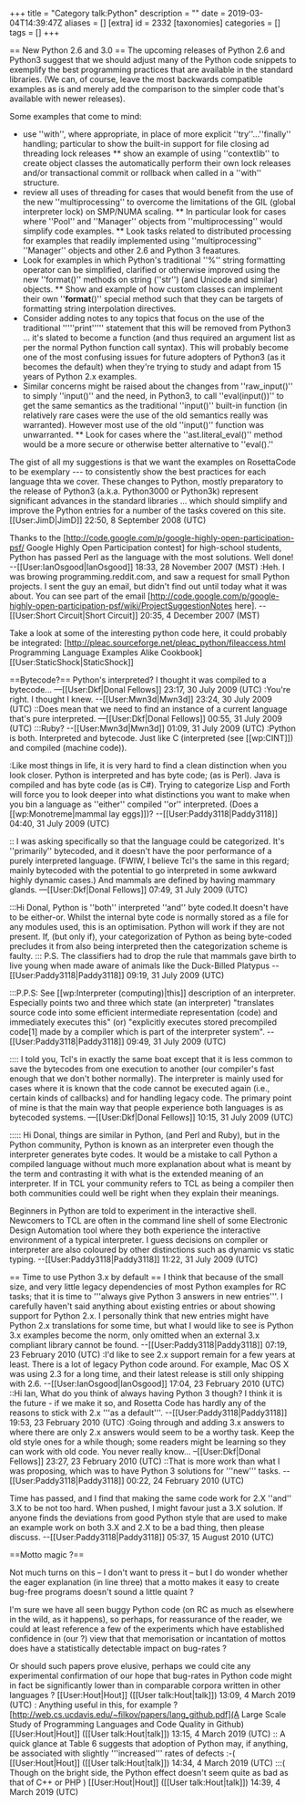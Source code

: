 +++
title = "Category talk:Python"
description = ""
date = 2019-03-04T14:39:47Z
aliases = []
[extra]
id = 2332
[taxonomies]
categories = []
tags = []
+++

== New Python 2.6 and 3.0 ==
The upcoming releases of Python 2.6 and Python3 suggest that we should adjust many of the Python code snippets to exemplify the best programming practices that are available in the standard libraries.  (We can, of course, leave the most backwards compatible examples as is and merely add the comparison to the simpler code that's available with newer releases).

Some examples that come to mind:
* use ''with'', where appropriate, in place of more explicit ''try''...''finally'' handling; particular to show the built-in support for file closing ad threading lock releases
** show an example of using ''contextlib'' to create object classes the automatically perform their own lock releases and/or transactional commit or rollback when called in a ''with'' structure.
* review all uses of threading for cases that would benefit from the use of the new ''multiprocessing'' to overcome the limitations of the GIL (global interpreter lock) on SMP/NUMA scaling.
** In particular look for cases where ''Pool'' and ''Manager'' objects from ''multiprocessing'' would simplify code examples.
** Look tasks related to distributed processing for examples that readily implemented using ''multiprocessing'' ''Manager'' objects and other 2.6 and Python 3 feaatures.
* Look for examples in which Python's traditional ''%'' string formatting operator can be simplified, clarified or otherwise improved using the new ''format()'' methods on string (''str'') (and Unicode and similar) objects.
** Show and example of how custom classes can implement their own ''__format__()'' special method such that they can be targets of formatting string interpolation directives.
* Consider adding notes to any topics that focus on the use of the traditional '''''print''''' statement that this will be removed from Python3 ... it's slated to become a function (and thus required an argument list as per the normal Python function call syntax).  This will probably become one of the most confusing issues for future adopters of Python3 (as it becomes the default) when they're trying to study and adapt from 15 years of Python 2.x examples.
* Similar concerns might be raised about the changes from ''raw_input()'' to simply ''input()'' and the need, in Python3, to call ''eval(input())'' to get the same semantics as the traditional ''input()'' built-in function (in relatively rare cases were the use of the old semantics really was warranted).  However most use of the old ''input()'' function was unwarranted.
** Look for cases where the ''ast.literal_eval()'' method would be a more secure or otherwise better alternative to ''eval().''

The gist of all my suggestions is that we want the examples on RosettaCode to be exemplary --- to consistently show the best practices for each language thta we cover.  These changes to Python, mostly preparatory to the release of Python3 (a.k.a. Python3000 or Python3k) represent significant advances in the standard libraries ... which should simplify and improve the Python entries for a number of the tasks covered on this site. [[User:JimD|JimD]] 22:50, 8 September 2008 (UTC)


Thanks to the [http://code.google.com/p/google-highly-open-participation-psf/ Google Highly Open Participation contest] for high-school students, Python has passed Perl as the language with the most solutions.  Well done! --[[User:IanOsgood|IanOsgood]] 18:33, 28 November 2007 (MST)
:Heh.  I was browing programming.reddit.com, and saw a request for small Python projects.  I sent the guy an email, but didn't find out until today what it was about.  You can see part of the email [http://code.google.com/p/google-highly-open-participation-psf/wiki/ProjectSuggestionNotes here]. --[[User:Short Circuit|Short Circuit]] 20:35, 4 December 2007 (MST)

Take a look at some of the interesting python code here, it could probably be integrated: [http://pleac.sourceforge.net/pleac_python/fileaccess.html Programming Language Examples Alike Cookbook]
[[User:StaticShock|StaticShock]]

==Bytecode?==
Python's interpreted? I thought it was compiled to a bytecode... —[[User:Dkf|Donal Fellows]] 23:17, 30 July 2009 (UTC)
:You're right. I thought I knew. --[[User:Mwn3d|Mwn3d]] 23:24, 30 July 2009 (UTC)
::Does mean that we need to find an instance of a current language that's pure interpreted. —[[User:Dkf|Donal Fellows]] 00:55, 31 July 2009 (UTC)
:::Ruby? --[[User:Mwn3d|Mwn3d]] 01:09, 31 July 2009 (UTC)
:Python is both. Interpreted and bytecode. Just like C (interpreted (see [[wp:CINT]]) and compiled (machine code)).

:Like most things in life, it is very hard to find a clean distinction when you look closer. Python is interpreted and has byte code; (as is Perl). Java is compiled and has byte code (as is C#). Trying to categorize Lisp and Forth will force you to look deeper into what distinctions you want to make when you bin a language as ''either'' compiled ''or'' interpreted. (Does a [[wp:Monotreme|mammal lay eggs]])? --[[User:Paddy3118|Paddy3118]] 04:40, 31 July 2009 (UTC)

:: I was asking specifically so that the language could be categorized. It's ''primarily'' bytecoded, and it doesn't have the poor performance of a purely interpreted language. (FWIW, I believe Tcl's the same in this regard; mainly bytecoded with the potential to go interpreted in some awkward highly dynamic cases.) And mammals are defined by having mammary glands. —[[User:Dkf|Donal Fellows]] 07:49, 31 July 2009 (UTC)

:::Hi Donal, Python is ''both'' interpreted ''and'' byte coded.It doesn't have to be either-or. Whilst the internal byte code is normally stored as a file for any modules used, this is an optimisation. Python will work if they are not present.  If, (but only if), your categorization of Python as being byte-coded precludes it from also being interpreted then the categorization scheme is faulty. 
:::   P.S. The classifiers had to drop the rule that mammals gave birth to live young when made aware of animals like the Duck-Billed Platypus --[[User:Paddy3118|Paddy3118]] 09:19, 31 July 2009 (UTC)

:::P.P.S: See [[wp:Interpreter (computing)|this]] description of an interpreter. Especially points two and three which state (an interpreter) "translates source code into some efficient intermediate representation (code) and immediately executes this" (or) "explicitly executes stored precompiled code[1] made by a compiler which is part of the interpreter system". --[[User:Paddy3118|Paddy3118]] 09:49, 31 July 2009 (UTC)

:::: I told you, Tcl's in exactly the same boat except that it is less common to save the bytecodes from one execution to another (our compiler's fast enough that we don't bother normally). The interpreter is mainly used for cases where it is known that the code cannot be executed again (i.e., certain kinds of callbacks) and for handling legacy code. The primary point of mine is that the main way that people experience both languages is as bytecoded systems. —[[User:Dkf|Donal Fellows]] 10:15, 31 July 2009 (UTC)

::::: Hi Donal, things are similar in Python, (and Perl and Ruby), but in the Python community, Python is known as an interpreter even though the interpreter generates byte codes.  It would be a mistake to call Python a compiled language without much more explanation about what is meant by the term and contrasting it with what is the extended meaning of an interpreter. If in TCL your community refers to TCL as being a compiler then both communities could well be right when they explain their meanings.

Beginners in Python are told to experiment in the interactive shell. Newcomers to TCL are often in the command line shell of some Electronic Design Automation tool where they both experience the interactive environment of a typical interpreter. I guess decisions on compiler  or interpreter are also coloured by other distinctions such as dynamic vs static typing. --[[User:Paddy3118|Paddy3118]] 11:22, 31 July 2009 (UTC)

== Time to use Python 3.x by default ==
I think that because of the small size, and very little legacy dependencies of most Python examples for RC tasks; that it is time to '''always give Python 3 answers in new entries'''. I carefully haven't said anything about existing entries or about showing support for Python 2.x. I personally think that new entries might have Python 2.x translations for some time, but what I would like to see is Python 3.x examples become the norm, only omitted when an external 3.x compliant library cannot be found. --[[User:Paddy3118|Paddy3118]] 07:19, 23 February 2010 (UTC)
:I'd like to see 2.x support remain for a few years at least. There is a lot of legacy Python code around. For example, Mac OS X was using 2.3 for a long time, and their latest release is still only shipping with 2.6. --[[User:IanOsgood|IanOsgood]] 17:04, 23 February 2010 (UTC)
::Hi Ian, What do you think of always having Python 3 though? I think it is the future - if we make it so, and Rosetta Code has hardly any of the reasons to stick with 2.x '''as a default'''. --[[User:Paddy3118|Paddy3118]] 19:53, 23 February 2010 (UTC)
:Going through and adding 3.x answers to where there are only 2.x answers would seem to be a worthy task. Keep the old style ones for a while though; some readers might be learning so they can work with old code. You never really know… –[[User:Dkf|Donal Fellows]] 23:27, 23 February 2010 (UTC)
::That is more work than what I was proposing, which was to have Python 3 solutions for '''new''' tasks. --[[User:Paddy3118|Paddy3118]] 00:22, 24 February 2010 (UTC)

Time has passed, and I find that making the same code work for 2.X ''and'' 3.X to be not too hard. When pushed, I might favour just a 3.X solution. If anyone finds the deviations from good Python style that are used to make an example work on both 3.X and 2.X to be a bad thing, then please discuss. --[[User:Paddy3118|Paddy3118]] 05:37, 15 August 2010 (UTC)

==Motto magic ?==

Not much turns on this –  I don't want to press it – but I do wonder whether the eager explanation (in line three) that a motto makes it easy to create bug-free programs doesn't sound a little quaint ?

I'm sure we have all seen buggy Python code (on RC as much as elsewhere in the wild, as it happens), so perhaps, for reassurance of the reader, we could at least reference a few of the experiments which have established confidence in (our ?) view that that memorisation or incantation of mottos does have a statistically detectable impact on bug-rates ? 

Or should such papers prove elusive, perhaps we could cite any experimental confirmation of our hope that bug-rates in Python code might in fact be significantly lower than in comparable corpora written in other languages ? [[User:Hout|Hout]] ([[User talk:Hout|talk]]) 13:09, 4 March 2019 (UTC)
: Anything useful in this, for example ? [http://web.cs.ucdavis.edu/~filkov/papers/lang_github.pdf](A Large Scale Study of Programming Languages and Code Quality in Github) [[User:Hout|Hout]] ([[User talk:Hout|talk]]) 13:15, 4 March 2019 (UTC)
:: A quick glance at Table 6 suggests that adoption of Python may, if anything, be associated with slightly '''increased''' rates of defects :-( [[User:Hout|Hout]] ([[User talk:Hout|talk]]) 14:34, 4 March 2019 (UTC)
:::( Though on the bright side, the Python effect doesn't seem quite as bad as that of C++ or PHP ) [[User:Hout|Hout]] ([[User talk:Hout|talk]]) 14:39, 4 March 2019 (UTC)
